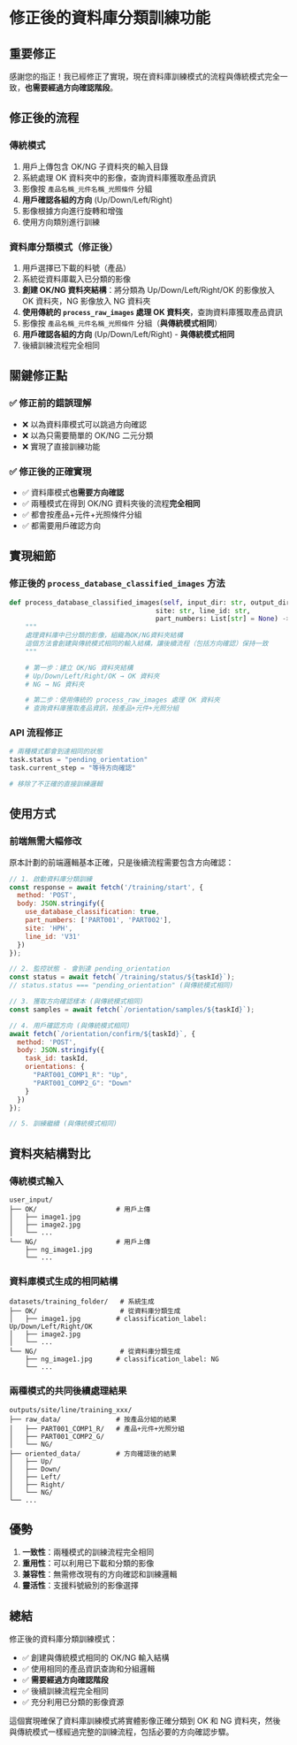 # 修正後的資料庫分類訓練功能

## 重要修正

感謝您的指正！我已經修正了實現，現在資料庫訓練模式的流程與傳統模式完全一致，**也需要經過方向確認階段**。

## 修正後的流程

### 傳統模式
1. 用戶上傳包含 OK/NG 子資料夾的輸入目錄
2. 系統處理 OK 資料夾中的影像，查詢資料庫獲取產品資訊
3. 影像按 `產品名稱_元件名稱_光照條件` 分組
4. **用戶確認各組的方向** (Up/Down/Left/Right)
5. 影像根據方向進行旋轉和增強
6. 使用方向類別進行訓練

### 資料庫分類模式（修正後）
1. 用戶選擇已下載的料號（產品）
2. 系統從資料庫載入已分類的影像
3. **創建 OK/NG 資料夾結構**：將分類為 Up/Down/Left/Right/OK 的影像放入 OK 資料夾，NG 影像放入 NG 資料夾
4. **使用傳統的 `process_raw_images` 處理 OK 資料夾**，查詢資料庫獲取產品資訊
5. 影像按 `產品名稱_元件名稱_光照條件` 分組（**與傳統模式相同**）
6. **用戶確認各組的方向** (Up/Down/Left/Right) - **與傳統模式相同**
7. 後續訓練流程完全相同

## 關鍵修正點

### ✅ 修正前的錯誤理解
- ❌ 以為資料庫模式可以跳過方向確認
- ❌ 以為只需要簡單的 OK/NG 二元分類
- ❌ 實現了直接訓練功能

### ✅ 修正後的正確實現
- ✅ 資料庫模式**也需要方向確認**
- ✅ 兩種模式在得到 OK/NG 資料夾後的流程**完全相同**
- ✅ 都會按產品+元件+光照條件分組
- ✅ 都需要用戶確認方向

## 實現細節

### 修正後的 `process_database_classified_images` 方法

```python
def process_database_classified_images(self, input_dir: str, output_dir: str,
                                     site: str, line_id: str,
                                     part_numbers: List[str] = None) -> Dict[str, int]:
    """
    處理資料庫中已分類的影像，組織為OK/NG資料夾結構
    這個方法會創建與傳統模式相同的輸入結構，讓後續流程（包括方向確認）保持一致
    """

    # 第一步：建立 OK/NG 資料夾結構
    # Up/Down/Left/Right/OK → OK 資料夾
    # NG → NG 資料夾

    # 第二步：使用傳統的 process_raw_images 處理 OK 資料夾
    # 查詢資料庫獲取產品資訊，按產品+元件+光照分組
```

### API 流程修正

```python
# 兩種模式都會到達相同的狀態
task.status = "pending_orientation"
task.current_step = "等待方向確認"

# 移除了不正確的直接訓練邏輯
```

## 使用方式

### 前端無需大幅修改
原本計劃的前端邏輯基本正確，只是後續流程需要包含方向確認：

```javascript
// 1. 啟動資料庫分類訓練
const response = await fetch('/training/start', {
  method: 'POST',
  body: JSON.stringify({
    use_database_classification: true,
    part_numbers: ['PART001', 'PART002'],
    site: 'HPH',
    line_id: 'V31'
  })
});

// 2. 監控狀態 - 會到達 pending_orientation
const status = await fetch(`/training/status/${taskId}`);
// status.status === "pending_orientation" (與傳統模式相同)

// 3. 獲取方向確認樣本 (與傳統模式相同)
const samples = await fetch(`/orientation/samples/${taskId}`);

// 4. 用戶確認方向 (與傳統模式相同)
await fetch(`/orientation/confirm/${taskId}`, {
  method: 'POST',
  body: JSON.stringify({
    task_id: taskId,
    orientations: {
      "PART001_COMP1_R": "Up",
      "PART001_COMP2_G": "Down"
    }
  })
});

// 5. 訓練繼續 (與傳統模式相同)
```

## 資料夾結構對比

### 傳統模式輸入
```
user_input/
├── OK/                    # 用戶上傳
│   ├── image1.jpg
│   ├── image2.jpg
│   └── ...
└── NG/                    # 用戶上傳
    ├── ng_image1.jpg
    └── ...
```

### 資料庫模式生成的相同結構
```
datasets/training_folder/   # 系統生成
├── OK/                     # 從資料庫分類生成
│   ├── image1.jpg         # classification_label: Up/Down/Left/Right/OK
│   ├── image2.jpg
│   └── ...
└── NG/                     # 從資料庫分類生成
    ├── ng_image1.jpg      # classification_label: NG
    └── ...
```

### 兩種模式的共同後續處理結果
```
outputs/site/line/training_xxx/
├── raw_data/              # 按產品分組的結果
│   ├── PART001_COMP1_R/   # 產品+元件+光照分組
│   ├── PART001_COMP2_G/
│   └── NG/
├── oriented_data/         # 方向確認後的結果
│   ├── Up/
│   ├── Down/
│   ├── Left/
│   ├── Right/
│   └── NG/
└── ...
```

## 優勢

1. **一致性**：兩種模式的訓練流程完全相同
2. **重用性**：可以利用已下載和分類的影像
3. **兼容性**：無需修改現有的方向確認和訓練邏輯
4. **靈活性**：支援料號級別的影像選擇

## 總結

修正後的資料庫分類訓練模式：
- ✅ 創建與傳統模式相同的 OK/NG 輸入結構
- ✅ 使用相同的產品資訊查詢和分組邏輯
- ✅ **需要經過方向確認階段**
- ✅ 後續訓練流程完全相同
- ✅ 充分利用已分類的影像資源

這個實現確保了資料庫訓練模式將實體影像正確分類到 OK 和 NG 資料夾，然後與傳統模式一樣經過完整的訓練流程，包括必要的方向確認步驟。